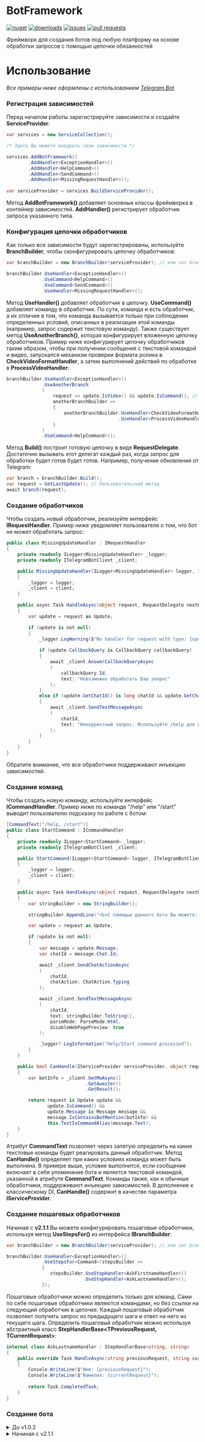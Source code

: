 # BotFramework
[![nuget](https://img.shields.io/nuget/v/BotFramework.NET)](http://www.nuget.org/packages/BotFramework.NET)
[![downloads](https://img.shields.io/nuget/dt/BotFramework.NET?label=downloads)](http://www.nuget.org/packages/BotFramework.NET)
[![issues](https://img.shields.io/github/issues/y0ung3r/BotFramework)](https://github.com/y0ung3r/BotFramework/issues)
[![pull requests](https://img.shields.io/github/issues-pr/y0ung3r/BotFramework)](https://github.com/y0ung3r/BotFramework/pulls)

Фреймворк для создания ботов под любую платформу на основе обработки запросов с помощью цепочки обязанностей

# Использование
*Все примеры ниже оформлены с использованием [Telegram.Bot](https://github.com/TelegramBots/Telegram.Bot)*
### Регистрация зависимостей
Перед началом работы зарегистрируйте зависимости и создайте **ServiceProvider**:
```csharp
var services = new ServiceCollection();

/* Здесь Вы можете внедрить свои зависимости */

services.AddBotFramework()
        .AddHandler<ExceptionHandler>()
        .AddHandler<HelpCommand>()
        .AddHandler<SendCommand>()
        .AddHandler<MissingRequestHandler>();
       
var serviceProvider = services.BuildServiceProvider();
```
Метод **AddBotFramework()** добавляет основные классы фреймворка в контейнер зависимостей. **AddHandler()** регистрирует обработчик запроса указанного типа.

### Конфигурация цепочки обработчиков
Как только все зависимости будут зарегистрированы, используйте **BranchBuilder**, чтобы сконфигурировать цепочку обработчиков:
```csharp
var branchBuilder = new BranchBuilder(serviceProvider); // или var branchBuilder = serviceProvider.GetRequiredService<IBranchBuilder>();

branchBuilder.UseHandler<ExceptionHandler>()
             .UseCommand<HelpCommand>()
             .UseCommand<SendCommand>()
             .UseHandler<MissingRequestHandler>();
```
Метод **UseHandler()** добавляет обработчик в цепочку. **UseCommand()** добавляет команду в обработчик. По сути, команда и есть обработчик, а их отличие в том, что команда вызывается только при соблюдении определенных условий, описанных в реализации этой команды (например, запрос содержит текстовую команду). Также существует метод **UseAnotherBranch()**, которая конфигурирует вложенную цепочку обработчиков. Пример ниже конфигурирует цепочку обработчиков таким образом, чтобы при получении сообщения с текстовой командой и видео, запускался механизм проверки формата ролика в **CheckVideoFormatHandler**, а затем выполнений действий по обработке в **ProcessVideoHandler**:
```csharp
branchBuilder.UseHandler<ExceptionHandler>()
             .UseAnotherBranch
             (
                 request => update.IsVideo() && update.IsCommand(), // Пользовательские методы
                 anotherBranchBuilder => 
                 {
                     anotherBranchBuilder.UseHandler<CheckVideoFormatHandler>()
                                         .UseHandler<ProcessVideoHandler>();
                 }
             )
             .UseCommand<HelpCommand>();
```
Метод **Build()** построит готовую цепочку в виде **RequestDelegate**. Достаточно вызывать этот делегат каждый раз, когда запрос для обработки будет готов будет готов. Например, получение обновления от Telegram:
```csharp
var branch = branchBuilder.Build();
var request = GetLastUpdate(); // Пользовательский метод
await branch(request);
```

### Создание обработчиков
Чтобы создать новый обработчик, реализуйте интерфейс **IRequestHandler**. Пример ниже уведомляет пользователя о том, что бот не может обработать запрос:
```csharp
public class MissingUpdateHandler : IRequestHandler
{
    private readonly ILogger<MissingUpdateHandler> _logger;
    private readonly ITelegramBotClient _client;

    public MissingUpdateHandler(ILogger<MissingUpdateHandler> logger, ITelegramBotClient client)
    {
        _logger = logger;
        _client = client;
    }

    public async Task HandleAsync(object request, RequestDelegate nextHandler)
    {
        var update = request as Update;

        if (update is not null) 
        { 
            _logger.LogWarning($"No handler for request with type: {update.Type}");
            
            if (update.CallbackQuery is CallbackQuery callbackQuery)
            {
                await _client.AnswerCallbackQueryAsync
                (
                    callbackQuery.Id,
                    text: "Невозможно обработать Ваш запрос"
                );
            }
            else if (update.GetChatId() is long chatId && update.GetChatType() is not ChatType.Group) // Пользовательские методы
            {
                await _client.SendTextMessageAsync
                (
                    chatId,
                    text: "Некорректный запрос. Используйте /help для получения списка доступных команд"
                );
            }
        }
    }
}
```
Обратите внимание, что все обработчики поддерживают инъекцию зависимостей.

### Создание команд
Чтобы создать новую команду, используйте интерфейс **ICommandHandler**. Пример ниже по команде "/help" или "/start" выводит пользователю подсказку по работе с ботом:
```csharp
[CommandText("/help, /start")]
public class StartCommand : ICommandHandler
{
    private readonly ILogger<StartCommand> _logger;
    private readonly ITelegramBotClient _client;

    public StartCommand(ILogger<StartCommand> logger, ITelegramBotClient client)
    {
        _logger = logger;
        _client = client;
    }

    public async Task HandleAsync(object request, RequestDelegate nextHandler)
    {
        var stringBuilder = new StringBuilder();

        stringBuilder.AppendLine("<b>С помощью данного бота Вы можете: ...</b>");

        var update = request as Update;

        if (update is not null)
        { 
            var message = update.Message;
            var chatId = message.Chat.Id;

            await _client.SendChatActionAsync
            (
                chatId, 
                chatAction: ChatAction.Typing
            );

            await _client.SendTextMessageAsync
            (
                chatId,
                text: stringBuilder.ToString(),
                parseMode: ParseMode.Html,
                disableWebPagePreview: true
            );

            _logger?.LogInformation("Help/Start command processed");
        }
    }

    public bool CanHandle(IServiceProvider serviceProvider, object request)
    {
        var botInfo = _client.GetMeAsync()
                             .GetAwaiter()
                             .GetResult();

        return request is Update update &&
               update.IsCommand() &&
               update.Message is Message message &&
               message.IsContainsBotMention(botInfo) &&
               this.TextIsCommandAlias(message.Text);
    }
}
```
Атрибут **CommandText** позволяет через запятую определить на какие текстовые команды будет реагировать данный обработчик. Метод **CanHandle()** определяет при каких условиях команда может быть выполнена. В примере выше, условие выполнится, если сообщение включает в себя упоминание бота и является текстовой командой, указанной в атрибуте **CommandText**.
Команды также, как и обычные обработчики, поддерживают инъекцию зависимостей. В дополнение к классическому DI, **CanHandle()** содержит в качестве параметра **IServiceProvider**.

### Создание пошаговых обработчиков
Начиная с **v2.1.1** Вы можете конфигурировать пошаговые обработчики, используя метод **UseStepsFor()** из интерфейса **IBranchBuilder**:
```csharp
var branchBuilder = new BranchBuilder(serviceProvider); // или var branchBuilder = serviceProvider.GetRequiredService<IBranchBuilder>();

branchBuilder.UseHandler<ExceptionHandler>()
             .UseStepsFor<Command>(stepsBuilder => 
             {
                stepsBuilder.UseStepHandler<AskFirstnameHandler>()
                            .UseStepHandler<AskLastnameHandler>();
             });
```
Пошаговые обработчики можно определить только для команд. Сами по себе пошаговые обработчики являются командами, но без ссылки на следующий обработчик в цепочке. Каждый пошаговый обработчик позволяет получить запрос из предыдущего шага и ответ на него из текущего шага. Определить пошаговый обработчик можно используя абстрактный класс **StepHandlerBase<TPreviousRequest, TCurrentRequest>**:
```csharp
internal class AskLastnameHandler : StepHandlerBase<string, string>
{
    public override Task HandleAsync(string previousRequest, string currentRequest)
    {
        Console.WriteLine($"Имя: {previousRequest}");
        Console.WriteLine($"Фамилия: {currentRequest}");
            
        return Task.CompletedTask;
    }
}
```

### Создание бота
<details>
<summary>До v1.0.2</summary>

**BotFramework** имеет абстракцию **BotBase** для того, чтобы изолировать вызовы **RequestDelegate** в одном месте. Это вовсе необязательно и вы вольны реализовывать вызовы Вашей цепочки так, как Вам хочется. Пример ниже показывает, как LongPolling-сервис вызывает **RequestDelegate** с именем **rootHandler** при получении новых обновлений от Telegram:
```csharp
public class TelegramBot : BotBase
{
    private readonly ILogger _logger;
    private readonly ILongPollingService _longPollingService;
    private readonly CancellationTokenSource _cancellationTokenSource;

    public TelegramBot(RequestDelegate rootHandler, ILogger<TelegramBot> logger, 
        ILongPollingService longPollingService) : base(rootHandler)
    {
        _logger = logger;
        _longPollingService = longPollingService;

        _cancellationTokenSource = new CancellationTokenSource();
    }

    public override void Run()
    {
        _longPollingService.Receive
        (
            _rootHandler,
            _cancellationTokenSource.Token
        );

        _logger?.LogInformation("Bot is running...");
    }

    public override void Stop()
    {
        _cancellationTokenSource.Cancel();

        _logger?.LogInformation("Bot stopped");
    }
}
```

</details>

<details>
<summary> Начиная с v2.1.1</summary>

Абстракция **BotBase** вырезана и больше не используется

</details>